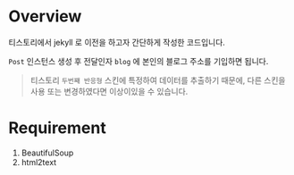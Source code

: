 # Overview

티스토리에서 jekyll 로 이전을 하고자 간단하게 작성한 코드입니다.

`Post` 인스턴스 생성 후 전달인자 `blog` 에 본인의 블로그 주소를 기입하면 됩니다.

> 티스토리 `두번째 반응형` 스킨에 특정하여 데이터를 추출하기 때문에, 다른 스킨을 사용 또는 변경하였다면 이상이있을 수 있습니다.

# Requirement

1. BeautifulSoup
2. html2text